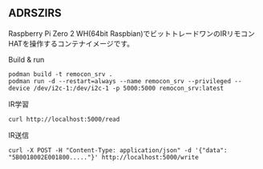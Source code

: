 <h2>ADRSZIRS</h2>
Raspberry Pi Zero 2 WH(64bit Raspbian)でビットトレードワンのIRリモコンHATを操作するコンテナイメージです。

Build & run
```
podman build -t remocon_srv .
podman run -d --restart=always --name remocon_srv --privileged --device /dev/i2c-1:/dev/i2c-1 -p 5000:5000 remocon_srv:latest
```

IR学習
```
curl http://localhost:5000/read
```

IR送信
```
curl -X POST -H "Content-Type: application/json" -d '{"data": "5B0018002E001800....."}' http://localhost:5000/write
```
